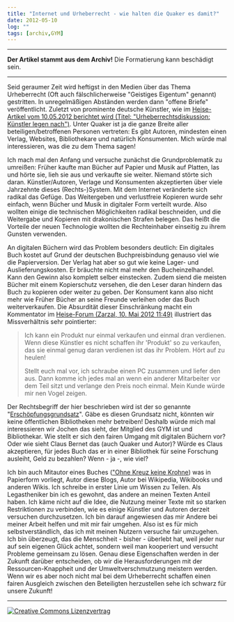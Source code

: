 ```yaml
---
title: "Internet und Urheberrecht - wie halten die Quaker es damit?"
date: 2012-05-10
log: ""
tags: [archiv,GYM]
---
```

<hr><b>Der Artikel stammt aus dem Archiv!</b> Die Formatierung kann beschädigt sein.<hr>
<p>Seid geraumer Zeit wird heftigst in den Medien über das Thema Urheberrecht (Oft auch fälschlicherweise "Geistiges Eigentum" genannt) gestritten. In unregelmäßigen Abständen werden dann "offene Briefe" veröffentlicht. Zuletzt von prominente deutsche Künstler, wie im <a href="http://www.heise.de/newsticker/meldung/Urheberrechtsdiskussion-Kuenstler-legen-nach-1572158.html">Heise-Artikel vom 10.05.2012 berichtet wird (Titel: "Urheberrechtsdiskussion: Künstler legen nach")</a>. Unter Quaker ist ja die ganze Breite aller beteiligen/betroffenen Personen vertreten: Es gibt Autoren, mindesten einen Verlag, Websites, Bibliothekare und natürlich Konsumenten. Mich würde mal interessieren, was die zu dem Thema sagen!</p>
<!--break-->
<p>Ich mach mal den Anfang und versuche zunächst die Grundproblematik zu umreißen: Früher kaufte man Bücher auf Papier und Musik auf Platten, las und hörte sie, lieh sie aus und verkaufte sie weiter. Niemand störte sich daran. Künstler/Autoren, Verlage und Konsumenten akzeptierten über viele Jahrzehnte dieses (Rechts-)System. Mit dem Internet veränderte sich radikal das Gefüge. Das Weitergeben und verlustfreie Kopieren wurde sehr einfach, wenn Bücher und Musik in digitaler Form verteilt wurde. Also wollten einige die technischen Möglichkeiten radikal beschneiden, und die Weitergabe und Kopieren mit drakonischen Strafen belegen. Das heißt die Vorteile der neuen Technologie wollten die Rechteinhaber einseitig zu ihrem Gunsten verwenden. </p>

<p>An digitalen Büchern wird das Problem besonders deutlich: Ein digitales Buch kostet auf Grund der deutschen Buchpreisbindung genauso viel wie die Papierversion. Der Verlag hat aber so gut wie keine Lager- und Auslieferungskosten. Er bräuchte nicht mal mehr den Bucheinzelhandel. Kann den Gewinn also komplett selber einstecken. Zudem siend die meisten Bücher mit einem Kopierschutz versehen, die den Leser daran hindern das Buch zu kopieren oder weiter zu geben. Der Konsument kann also nicht mehr wie Früher Bücher an seine Freunde verleihen oder das Buch weiterverkaufen. Die Absurdität dieser Einschränkung macht ein Kommentator im <a href="http://www.heise.de/newsticker/foren/S-Das-Gejammer-geht-mir-auf-den-Sack/forum-228401/msg-21816551/read/">Heise-Forum (Zarzal, 10. Mai 2012 11:49)</a> illustriert das Missverhältnis sehr pointierter:

<blockquote>
Ich kann ein Produkt nur einmal verkaufen und einmal dran verdienen.
Wenn diese Künstler es nicht schaffen ihr 'Produkt' so zu verkaufen,
das sie einmal genug daran verdienen ist das ihr Problem. Hört auf zu
heulen!

Stellt euch mal vor, ich schraube einen PC zusammen und liefer den
aus. Dann komme ich jedes mal an wenn ein anderer Mitarbeiter vor dem
Teil sitzt und verlange den Preis noch einmal. Mein Kunde würde mir
nen Vogel zeigen.
</blockquote>

<p>Der Rechtsbegriff der hier beschrieben wird ist der so genannte "<a href="http://de.wikipedia.org/wiki/Ersch%C3%B6pfungsgrundsatz">Erschöpfungsgrundsatz</a>". Gäbe es diesen Grundsatz nicht, könnten wir keine öffentlichen Bibliotheken mehr betreiben! Deshalb würde mich mal interessieren wir Jochen das sieht, der Mitglied des GYM ist und Bibliothekar. Wie stellt er sich den fairen Umgang mit digitalen Büchern vor? Oder wie sieht Claus Bernet das (auch Quaker und Autor)? Würde es Claus akzeptieren, für jedes Buch das er in einer Bibliothek für seine Forschung ausleiht, Geld zu bezahlen? Wenn - ja -, wie viel? </p>

<p>Ich bin auch Mitautor eines Buches (<a href="http://www.the-independent-friend.de/?q=ohne_kreuz_keine_krone">"Ohne Kreuz keine Krohne</a>) was in Papierform vorliegt, Autor diese Blogs, Autor bei Wikipedia, Wikibooks und anderen Wikis. Ich schreibe in erster Linie um Wissen zu Teilen. Als Legastheniker bin ich es gewohnt, das andere an meinen Texten Anteil haben. Ich käme nicht auf die Idee, die Nutzung meiner Texte mit so starken Restriktionen zu verbinden, wie es einige Künstler und Autoren derzeit versuchen durchzusetzen. Ich bin darauf angewiesen das mir Andere bei meiner Arbeit helfen und mit mir fair umgehen. Also ist es für mich selbstverständlich, das ich mit meinen Nutzern versuche fair umzugehen. Ich bin überzeugt, das die Menschheit - bisher - überlebt hat, weil jeder nur auf sein eigenen Glück achtet, sondern weil man kooperiert und versucht Probleme gemeinsam zu lösen. Genau diese Eigenschaften werden in der Zukunft darüber entscheiden, ob wir die Herausforderungen mit der Ressourcen-Knappheit und der Umweltverschmutzung meistern werden. Wenn wir es aber noch nicht mal bei dem Urheberrecht schaffen einen fairen Ausgleich zwischen den Beteiligten herzustellen sehe ich schwarz für unsere Zukunft!</p>
<hr>
<a rel="license" href="http://creativecommons.org/licenses/by-sa/3.0/"><img alt="Creative Commons Lizenzvertrag" style="border-width:0" src="http://i.creativecommons.org/l/by-sa/3.0/88x31.png" /></a>
